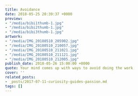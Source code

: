 ```yaml
---
title: Avoidance
date: 2018-05-25 20:39:37 +0000
preview:
- "/media/bibi1thumb-1.jpg"
- "/media/bibi2thumb-1.jpg"
- "/media/bibi3thumb-1.jpg"
artwork:
- "/media/IMG_20180510_205902.jpg"
- "/media/IMG_20180510_210057.jpg"
- "/media/IMG_20180510_211021.jpg"
- "/media/IMG_20180510_211121.jpg"
- "/media/IMG_20180510_212005.jpg"
publish_date: 2018-05-26 15:00:00 +0000
quote: Your mind comes up with ways to avoid doing the work
cover: ''
related_posts:
- _posts/2017-07-11-curiosity-guides-passion.md
tags: []
---
```

